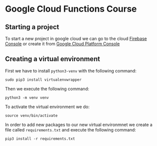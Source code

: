 # Google Cloud Functions Course
## Starting a project 
To start a new project in google cloud we can go to the cloud [Firebase Console](https://console.firebase.google.com) or create it from [Google Cloud Platform Console](https://console.cloud.google.com) 
## Creating a virtual environment
First we have to install `python3-venv` with the following command:
```
sudo pip3 install virtualenvwrapper
``` 
Then we execute the following command:
```
python3 -m venv venv
```
To activate the virtual environment we do: 
```
source venv/bin/activate
```
In order to add new packages to our new virtual environmnet 
we create a file called `requirements.txt` and execute 
the following command:
```
pip3 install -r requirements.txt
```